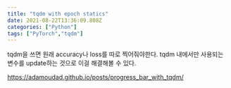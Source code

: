 ```yaml
---
title: "tqdm with epoch statics"
date: 2021-08-22T13:36:09.808Z
categories: ["Python"]
tags: ["PyTorch","tqdm"]
---
```

 tqdm을 쓰면 원래 accuracy나 loss를 따로 찍어줘야한다.
 tqdm 내에서만 사용되는 변수를 update하는 것으로 이걸 해결해볼 수 있다.
 
 https://adamoudad.github.io/posts/progress_bar_with_tqdm/